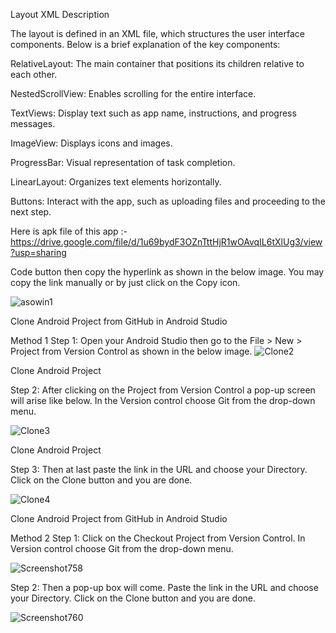 Layout XML Description


The layout is defined in an XML file, which structures the user interface components. Below is a brief explanation of the key components:

RelativeLayout: The main container that positions its children relative to each other.

NestedScrollView: Enables scrolling for the entire interface.

TextViews: Display text such as app name, instructions, and progress messages.

ImageView: Displays icons and images.

ProgressBar: Visual representation of task completion.

LinearLayout: Organizes text elements horizontally.

Buttons: Interact with the app, such as uploading files and proceeding to the next step.


Here is apk file of this app :-
https://drive.google.com/file/d/1u69bydF3OZnTttHjR1wOAvqIL6tXlUg3/view?usp=sharing


Code button then copy the hyperlink as shown in the below image. You may copy the link manually or by just click on the Copy icon. 

![asowin1](https://github.com/chandravir-singh/ASOWin/assets/118761016/c90c598e-adc1-4a5b-8b3e-cd765bbe25c6)



Clone Android Project from GitHub in Android Studio

Method 1
Step 1: Open your Android Studio then go to the File > New > Project from Version Control as shown in the below image. 
![Clone2](https://github.com/chandravir-singh/ASOWin/assets/118761016/85c6f875-ead2-4bbf-b1f3-1be357c1b4b6)

Clone Android Project 

Step 2: After clicking on the Project from Version Control a pop-up screen will arise like below. In the Version control choose Git from the drop-down menu. 

![Clone3](https://github.com/chandravir-singh/ASOWin/assets/118761016/7bfcf7de-9bbf-440a-a396-5c186246705c)


Clone Android Project 

Step 3: Then at last paste the link in the URL and choose your Directory. Click on the Clone button and you are done.

![Clone4](https://github.com/chandravir-singh/ASOWin/assets/118761016/0b1d2ab6-d957-4c17-aad0-3b1bc6073965)


Clone Android Project from GitHub in Android Studio

Method 2
Step 1: Click on the Checkout Project from Version Control. In Version control choose Git from the drop-down menu.

![Screenshot758](https://github.com/chandravir-singh/ASOWin/assets/118761016/2bbe1b71-a5fb-4544-8d00-3a16e423cad6)


Step 2: Then a pop-up box will come. Paste the link in the URL and choose your Directory. Click on the Clone button and you are done.

![Screenshot760](https://github.com/chandravir-singh/ASOWin/assets/118761016/52632163-08ed-45d7-affe-d547443c2b9a)


